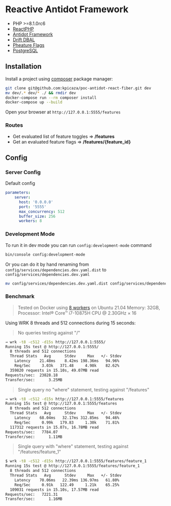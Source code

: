 Reactive Antidot Framework
=================

* PHP >=8.1.0rc6
* [ReactPHP](https://github.com/reactphp)
* [Antidot Framework](https://github.com/antidot-framework)
* [Drift DBAL](https://github.com/driftphp/reactphp-dbal)
* [Pheature Flags](https://github.com/pheature-flags/pheature-flags)
* [PostgreSQL](https://www.postgresql.org/)

## Installation

Install a project using [composer](https://getcomposer.org/download/) package manager:

````bash
git clone git@github.com:kpicaza/poc-antidot-react-fiber.git dev
mv dev/.* dev/* ./ && rmdir dev
docker-compose run --rm composer install
docker-compose up --build
````

Open your browser at `http://127.0.0.1:5555/features`

### Routes

* Get evaluated list of feature toggles => **/features**
* Get an evaluated feature flags => **/features/{feature_id}**

## Config

### Server Config

Default config
<span id="parameters-config"></span>

```yaml
parameters:
    server:
      host: '0.0.0.0'
      port: '5555'
      max_concurrency: 512
      buffer_size: 256
      workers: 8

```

### Development Mode

To run it in dev mode you can run `config:development-mode` command

````bash
bin/console config:development-mode
````

Or you can do it by hand renaming from `config/services/dependencies.dev.yaml.dist` to `config/services/dependencies.dev.yaml`

````bash
mv config/services/dependencies.dev.yaml.dist config/services/dependencies.dev.yaml
````

### Benchmark

> Tested on Docker using [8 workers](#parameters-config) on Ubuntu 21.04 Memory: 32GB, Processor: Intel® Core™ i7-10875H CPU @ 2.30GHz × 16

Using WRK 8 threads and 512 connections during 15 seconds:

> No queries testing against "/"

```bash
→ wrk -t8 -c512 -d15s http://127.0.0.1:5555/                                                                                                                                                                                                         [defbbe7]
Running 15s test @ http://127.0.0.1:5555/
  8 threads and 512 connections
  Thread Stats   Avg      Stdev     Max   +/- Stdev
    Latency    21.48ms    8.42ms 198.36ms   94.96%
    Req/Sec     3.03k   371.48     4.98k    82.62%
  359820 requests in 15.10s, 49.07MB read
Requests/sec:  23828.18
Transfer/sec:      3.25MB
```

> Single query no "where" statement, testing against "/features"

```bash
→ wrk -t8 -c512 -d15s http://127.0.0.1:5555/features                                                                                                                                                                                                 [defbbe7]
Running 15s test @ http://127.0.0.1:5555/features
  8 threads and 512 connections
  Thread Stats   Avg      Stdev     Max   +/- Stdev
    Latency    68.04ms   32.17ms 312.85ms   94.46%
    Req/Sec     0.99k   179.83     1.30k    71.81%
  117312 requests in 15.07s, 16.78MB read
Requests/sec:   7784.07
Transfer/sec:      1.11MB
```

> Single query with "where" statement, testing against "/features/feature_1"

```bash
$ wrk -t8 -c512 -d15s http://127.0.0.1:5555/features/feature_1                                                                                                                                                                                       [7c7fb66]
Running 15s test @ http://127.0.0.1:5555/features/feature_1
  8 threads and 512 connections
  Thread Stats   Avg      Stdev     Max   +/- Stdev
    Latency    70.06ms   22.39ms 136.97ms   61.80%
    Req/Sec     0.91k   122.49     1.21k    65.25%
  109031 requests in 15.10s, 17.57MB read
Requests/sec:   7221.31
Transfer/sec:      1.16MB
```
